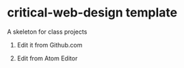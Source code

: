 # critical-web-design template

A skeleton for class projects

1. Edit it from Github.com

2. Edit from Atom Editor
